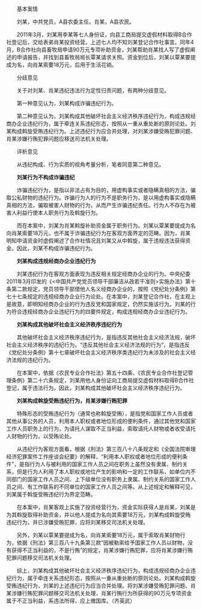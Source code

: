 　　基本案情

　　刘某，中共党员，A县农委主任。肖某，A县农民。

　　2011年3月，刘某用李某等七人身份证，向县工商局提交虚假材料取得B合作社登记后，交给表弟肖某投资经营。上述七人均不知刘某登记合作社事宜。同年4月，B合作社向县畜牧局申请90万元专项补助资金，刘某帮助肖某找人写了虚假阐述的申请报告，并找到县畜牧局局长覃某请求关照。资金到位后，刘某以覃某要提成为名，向肖某索要18万元，后用于生活花销。

　　分歧意见

　　关于对刘某、肖某违纪违法行为定性归责问题，有两种分歧意见。

　　第一种意见认为，刘某构成诈骗违纪行为。

　　第二种意见认为，刘某构成其他破坏社会主义经济秩序违纪行为，构成违规经商办企业违纪行为，属于牵连关系违纪形态，按照从一重从重处断的原则论处。刘某构成斡旋受贿违纪行为。上述违纪行为应合并处理，对刘某涉嫌受贿犯罪问题、肖某涉嫌行贿犯罪问题应移送司法机关处理。

　　评析意见

　　从违纪构成、行为实质的视角考量分析，笔者同意第二种意见。

　　**刘某行为不构成诈骗违纪**

　　诈骗违纪行为，是指以非法占有为目的，用虚构事实或者隐瞒真相的方法，骗取公私财物的违纪行为。诈骗行为人的行为不是职务行为，是以用虚构事实或隐瞒真相的方法，骗取被害人财物的行为，从而产生诈骗违纪责任。行为人不存在为被害人利益行使本人职务行为及斡旋行为。

　　而在本案中，刘某为肖某斡旋补助资金属于职务行为。刘某以覃某要提成为名向肖某索要18万元，也不属于诈骗违纪行为在客观方面界定的范畴。因为，肖某明知申请资金时虚假阐述了合作社情况且刘某又从中斡旋，属于违规违法获得资金。因此，刘某不构成诈骗违纪行为。

　　**刘某构成违规经商办企业违纪行为**

　　刘某违纪行为在客观方面表现为违反相关规定经商办企业的行为。中央纪委2011年3月印发的《<中国共产党党员领导干部廉洁从政若干准则>实施办法》第十条第二款规定，党员领导干部借他人名义经商办企业的，按照《党纪处分条例》第七十七条规定的违规经商办企业行为论处。在本案中，刘某登记合作社，在主观上是故意，即明知经商办企业的行为违反党和国家规定，仍然实施该行为。刘某的行为符合违规经商办企业违纪行为的四要件规定，构成违规经商办企业违纪行为。

　　**刘某构成其他破坏社会主义经济秩序违纪行为**

　　其他破坏社会主义经济秩序违纪行为，是指违反其他社会主义经济法规，破坏社会主义经济秩序的违纪行为。“违反其他社会主义经济法规的行为”，是指违反《党纪处分条例》第十七章破坏社会主义经济秩序类违纪行为未涉及的社会主义经济法规的违纪行为。

　　在本案中，依据《农民专业合作社法》第五十四条、《农民专业合作社登记管理条例》第二十六条规定，刘某用他人身份证向工商局提交虚假材料取得B合作社登记，属于违法行为。因此，刘某构成其他破坏社会主义经济秩序违纪行为。

　　**刘某构成斡旋受贿违纪行为，肖某涉嫌行贿犯罪**

　　特殊形态的受贿违纪行为（通常也称斡旋受贿），是指党和国家工作人员或者其他从事公务的人员，利用本人职权或者地位形成的便利条件，通过其他党和国家工作人员职务上的行为，为请托人谋取不正当利益，索取请托人财物或者收受请托人财物的行为，以受贿论处。

　　从违纪行为客观方面看，根据《刑法》第三百八十八条规定和《全国法院审理经济犯罪案件工作座谈会纪要》的解释，“利用本人职权或者地位形成的便利条件”，是指行为人与被利用的国家工作人员之间在职务上虽然没有隶属、制约关系，但是行为人利用了本人职权或地位产生的影响和一定的工作联系，如单位内不同部门的国家工作人员之间、上下级单位没有职务上隶属、制约关系的国家工作人员之间、有工作联系的不同单位的国家工作人员之间等。从上述规定和解释可见，刘某属于斡旋受贿违纪行为界定范畴。

　　在本案中，肖某客观上实施了投资经营行为，资金实际获得人是肖某，刘某是为其斡旋取得补助资金，并以他人提成为名向其索要18万元，刘某构成斡旋受贿违纪行为，并已涉嫌受贿犯罪，应将刘某移交司法机关处理。

　　另外，刘某以覃某要提成为名，向肖某索要18万元，属于索取肖某财物行为，依据《刑法》第三百八十九条第三款“因被勒索给予国家工作人员以财物，没有获得不正当利益的，不是行贿”的规定，肖某涉嫌行贿犯罪，应将肖某涉嫌行贿犯罪问题移交司法机关处理。

　　综上，刘某构成其他破坏社会主义经济秩序违纪行为，构成违规经商办企业违纪行为，属于牵连关系违纪形态，按照从一重从重处断的原则论处。刘某构成斡旋受贿违纪行为，刘某的上述违纪行为应当合并处理。将刘某涉嫌受贿犯罪问题、肖某涉嫌行贿犯罪问题移交司法机关处理，肖某行贿行为所获得的90万元专项资金属于不正当利益，系违法所得，应上缴国库。（齐英武）